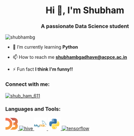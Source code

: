 <h1 align="center">Hi 👋, I'm Shubham</h1>
<h3 align="center">A passionate Data Science student </h3>

<p align="left"> <img src="https://komarev.com/ghpvc/?username=shubhambg&label=Profile%20views&color=0e75b6&style=flat" alt="shubhambg" /> </p>

- 🌱 I’m currently learning **Python**

- 📫 How to reach me **shubhambgadhave@acpce.ac.in**

- ⚡ Fun fact **I think I'm funny!!**

<h3 align="left">Connect with me:</h3>
<p align="left">
<a href="https://instagram.com/shub_ham_611" target="blank"><img align="center" src="https://raw.githubusercontent.com/rahuldkjain/github-profile-readme-generator/master/src/images/icons/Social/instagram.svg" alt="shub_ham_611" height="30" width="40" /></a>
</p>

<h3 align="left">Languages and Tools:</h3>
<p align="left"> <a href="https://d3js.org/" target="_blank" rel="noreferrer"> <img src="https://raw.githubusercontent.com/devicons/devicon/master/icons/d3js/d3js-original.svg" alt="d3js" width="40" height="40"/> </a> <a href="https://hive.apache.org/" target="_blank" rel="noreferrer"> <img src="https://www.vectorlogo.zone/logos/apache_hive/apache_hive-icon.svg" alt="hive" width="40" height="40"/> </a> <a href="https://www.mysql.com/" target="_blank" rel="noreferrer"> <img src="https://raw.githubusercontent.com/devicons/devicon/master/icons/mysql/mysql-original-wordmark.svg" alt="mysql" width="40" height="40"/> </a> <a href="https://www.python.org" target="_blank" rel="noreferrer"> <img src="https://raw.githubusercontent.com/devicons/devicon/master/icons/python/python-original.svg" alt="python" width="40" height="40"/> </a> <a href="https://www.tensorflow.org" target="_blank" rel="noreferrer"> <img src="https://www.vectorlogo.zone/logos/tensorflow/tensorflow-icon.svg" alt="tensorflow" width="40" height="40"/> </a> </p>
